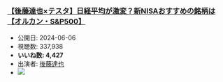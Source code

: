 ### [【後藤達也×テスタ】日経平均が激変？新NISAおすすめの銘柄は【オルカン・S&P500】](https://www.youtube.com/watch?v=p0g4tjWXiC0)
-   公開日: 2024-06-06
-   視聴数: 337,938
-   **いいね数: 4,427**
-   出演者: [後藤達也](/rehacq_fan/people/後藤達也 "wikilink")
- [![](https://img.youtube.com/vi/p0g4tjWXiC0/hqdefault.jpg)](https://www.youtube.com/watch?v=p0g4tjWXiC0)
